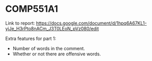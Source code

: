 # COMP551A1

Link to report:
https://docs.google.com/document/d/1hpq6A67KL1-yjJe_H3rPto8nACm_J3T0LEoN_pVz080/edit

Extra features for part 1:
 - Number of words in the comment.
 - Whether or not there are offensive words.